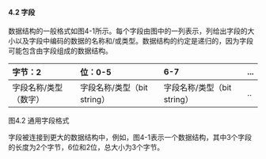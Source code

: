 #### 4.2 字段

数据结构的一般格式如图4-1所示。每个字段由图中的一列表示，列给出字段的大小以及字段中编码的数据的名称和/或类型。数据结构的约定是递归的，因为字段可能包含由字段组成的数据结构。

| 字节：2 | 位：0-5 | 6-7 | ... |
| :--- | :--- | :--- | :--- |
| 字段名称/类型（数字） | 字段名称/类型（bit string） | 字段名称/类型（bit string） | .. |

图4.2  通用字段格式

字段被连接到更大的数据结构中，例如，图4-1表示一个数据结构，其中3个字段的长度为2个字节，6位和2位，总大小为3个字节。

